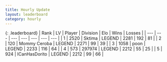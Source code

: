 ```yaml
---
title: Hourly Update
layout: leaderboard
category: hourly
---
```


{: .leaderboard}
| Rank | LV | Player | Division | Elo | Wins | Losses |
| --- | --- | --- | --- | --- | --- | --- |
| <span data-change="0">1</span> | 2520 | <span title="ID: 353063">Sktima</span> | LEGEND | <span data-change="0">2281</span> | <span data-change="0">192</span> | <span data-change="0">81</span> |
| <span data-change="0">2</span> | 120 | <span title="ID: 748055">Mommy Ceroba</span> | LEGEND | <span data-change="0">2271</span> | <span data-change="0">99</span> | <span data-change="0">39</span> |
| <span data-change="0">3</span> | 1058 | <span title="ID: 540690">poon</span> | LEGEND | <span data-change="0">2233</span> | <span data-change="0">116</span> | <span data-change="0">64</span> |
| <span data-change="0">4</span> | 573 | <span title="ID: 544038">297974</span> | LEGEND | <span data-change="0">2212</span> | <span data-change="0">55</span> | <span data-change="0">25</span> |
| <span data-change="0">5</span> | 924 | <span title="ID: 415713">ICanHasDorito</span> | LEGEND | <span data-change="0">2212</span> | <span data-change="0">99</span> | <span data-change="0">66</span> |